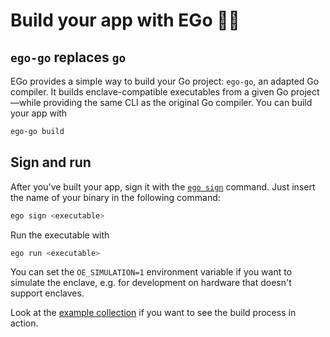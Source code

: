 # Build your app with EGo 👷‍♀️

## `ego-go` replaces `go`

EGo provides a simple way to build your Go project: `ego-go`, an adapted Go compiler. It builds enclave-compatible executables from a given Go project—while providing the same CLI as the original Go compiler. You can build your app with

```bash
ego-go build
```

## Sign and run

After you've built your app, sign it with the [`ego sign`](../reference/cli.md#sign) command. Just insert the name of your binary in the following command:

```bash
ego sign <executable>
```

Run the executable with

```bash
ego run <executable>
```
You can set the `OE_SIMULATION=1` environment variable if you want to simulate the enclave, e.g. for development on hardware that doesn't support enclaves.

Look at the [example collection](../getting-started/examples.md) if you want to see the build process in action.
